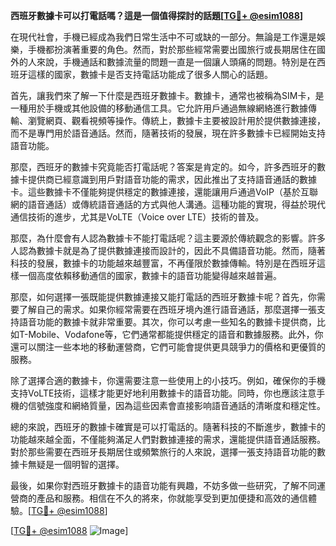 **西班牙數據卡可以打電話嗎？這是一個值得探討的話題[[TG💪+ @esim1088](https://t.me/s/esim1088)]**

在現代社會，手機已經成為我們日常生活中不可或缺的一部分。無論是工作還是娛樂，手機都扮演著重要的角色。然而，對於那些經常需要出國旅行或長期居住在國外的人來說，手機通話和數據流量的問題一直是一個讓人頭痛的問題。特別是在西班牙這樣的國家，數據卡是否支持電話功能成了很多人關心的話題。

首先，讓我們來了解一下什麼是西班牙數據卡。數據卡，通常也被稱為SIM卡，是一種用於手機或其他設備的移動通信工具。它允許用戶通過無線網絡進行數據傳輸、瀏覽網頁、觀看視頻等操作。傳統上，數據卡主要被設計用於提供數據連接，而不是專門用於語音通話。然而，隨著技術的發展，現在許多數據卡已經開始支持語音功能。

那麼，西班牙的數據卡究竟能否打電話呢？答案是肯定的。如今，許多西班牙的數據卡提供商已經意識到用戶對語音功能的需求，因此推出了支持語音通話的數據卡。這些數據卡不僅能夠提供穩定的數據連接，還能讓用戶通過VoIP（基於互聯網的語音通話）或傳統語音通話的方式與他人溝通。這種功能的實現，得益於現代通信技術的進步，尤其是VoLTE（Voice over LTE）技術的普及。

那麼，為什麼會有人認為數據卡不能打電話呢？這主要源於傳統觀念的影響。許多人認為數據卡就是為了提供數據連接而設計的，因此不具備語音功能。然而，隨著科技的發展，數據卡的功能越來越豐富，不再僅限於數據傳輸。特別是在西班牙這樣一個高度依賴移動通信的國家，數據卡的語音功能變得越來越普遍。

那麼，如何選擇一張既能提供數據連接又能打電話的西班牙數據卡呢？首先，你需要了解自己的需求。如果你經常需要在西班牙境內進行語音通話，那麼選擇一張支持語音功能的數據卡就非常重要。其次，你可以考慮一些知名的數據卡提供商，比如T-Mobile、Vodafone等，它們通常都能提供穩定的語音和數據服務。此外，你還可以關注一些本地的移動運營商，它們可能會提供更具競爭力的價格和更優質的服務。

除了選擇合適的數據卡，你還需要注意一些使用上的小技巧。例如，確保你的手機支持VoLTE技術，這樣才能更好地利用數據卡的語音功能。同時，你也應該注意手機的信號強度和網絡質量，因為這些因素會直接影响語音通話的清晰度和穩定性。

總的來說，西班牙的數據卡確實是可以打電話的。隨著科技的不斷進步，數據卡的功能越來越全面，不僅能夠滿足人們對數據連接的需求，還能提供語音通話服務。對於那些需要在西班牙長期居住或頻繁旅行的人來說，選擇一張支持語音功能的數據卡無疑是一個明智的選擇。

最後，如果你對西班牙數據卡的語音功能有興趣，不妨多做一些研究，了解不同運營商的產品和服務。相信在不久的將來，你就能享受到更加便捷和高效的通信體驗。[[TG💪+ @esim1088](https://t.me/s/esim1088)]

[[TG💪+ @esim1088](https://t.me/s/esim1088) ![Image](https://i.postimg.cc/4NQfJmqS/Snipaste-2025-05-13-00-14-12.png)]